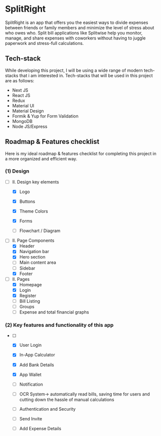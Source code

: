 # SplitRight
SplitRight is an app that offers you the easiest ways to divide expenses between friends or family members and minimize the level of stress about who owes who. Split bill applications like Splitwise help you monitor, manage, and share expenses with coworkers without having to juggle paperwork and stress-full calculations. 

## Tech-stack 

While developing this project, I will be using a wide range of modern tech-stacks that i am interested in. Tech-stacks that will be used in this project are as follows:

* Next JS
* React JS
* Redux
* Material UI
* Material Design
* Formik & Yup for Form Validation
* MongoDB
* Node JS/Express

<!-- ROADMAP -->
## Roadmap & Features checklist
Here is my ideal roadmap & features checklist for completing this project in a more organized and efficient way.

### (1) Design


- [ ] II. Design key elements 
    - [X] Logo
    - [X] Buttons
    - [X] Theme Colors
    - [X] Forms
    - [ ] Flowchart / Diagram


- [ ] II. Page Components
    - [X] Header
    - [X] Navigation bar
    - [X] Hero section 
    - [ ]  Main content area
    - [ ] Sidebar
    - [X] Footer

- [ ] II. Pages
    - [X] Homepage
    - [X] Login
    - [X] Register
    - [ ] Bill Listing
    - [ ] Groups
    - [ ] Expense and total financial graphs
     
### (2) Key features and functionality of this app


- [ ] 
    - [X] User Login
    - [X] In-App Calculator
    - [X] Add Bank Details
    - [X] App Wallet
    - [ ] Notification
    - [ ] OCR System-> automatically read bills, saving time for users and cutting down the hassle of manual calculations
    - [ ] Authentication and Security
    - [ ] Send Invite
    - [ ] Add Expense Details




